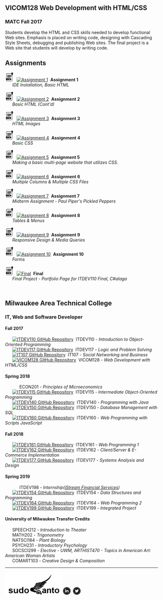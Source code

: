 VICOM128 Web Development with HTML/CSS
------
### MATC Fall 2017

Students develop the HTML and CSS skills needed to develop functional Web sites. Emphasis is placed on writing code, designing with Cascading Style Sheets, debugging and publishing Web sites. The final project is a Web site that students will develop by writing code.

Assignments
------

[<img src="https://github.com/sudoSanto/sudoSantoMedia/blob/master/HTMLIcon.png" alt="Assignment 1" width="30" height="30">](https://htmlpreview.github.io/?https://github.com/sudoSanto/VICOM128-Web-Development-with-HTML-CSS/blob/master/a1/index.html "Assignment 1")&nbsp;
[<img src="https://github.com/favicon.ico" alt="Assignment 1" width="18" height="18">](https://github.com/sudoSanto/VICOM128-Web-Development-with-HTML-CSS/tree/master/a1 "Assignment 1")&nbsp;
**Assignment 1**\
&nbsp;&nbsp;&nbsp;&nbsp;&nbsp;&nbsp;*IDE Installation, Basic HTML*

[<img src="https://github.com/sudoSanto/sudoSantoMedia/blob/master/HTMLIcon.png" alt="Assignment 2" width="30" height="30">](https://htmlpreview.github.io/?https://github.com/sudoSanto/VICOM128-Web-Development-with-HTML-CSS/blob/master/a2/index.html "Assignment 2")&nbsp;
[<img src="https://github.com/favicon.ico" alt="Assignment 2" width="18" height="18">](https://github.com/sudoSanto/VICOM128-Web-Development-with-HTML-CSS/tree/master/a2 "Assignment 2")&nbsp;
**Assignment 2**\
&nbsp;&nbsp;&nbsp;&nbsp;&nbsp;&nbsp;*Basic HTML (Cont'd)*

[<img src="https://github.com/sudoSanto/sudoSantoMedia/blob/master/HTMLIcon.png" alt="Assignment 3" width="30" height="30">](https://htmlpreview.github.io/?https://github.com/sudoSanto/VICOM128-Web-Development-with-HTML-CSS/blob/master/a3/index.html "Assignment 3")&nbsp;
[<img src="https://github.com/favicon.ico" alt="Assignment 3" width="18" height="18">](https://github.com/sudoSanto/VICOM128-Web-Development-with-HTML-CSS/tree/master/a3 "Assignment 3")&nbsp;
**Assignment 3**\
&nbsp;&nbsp;&nbsp;&nbsp;&nbsp;&nbsp;*HTML Images*

[<img src="https://github.com/sudoSanto/sudoSantoMedia/blob/master/HTMLIcon.png" alt="Assignment 4" width="30" height="30">](https://htmlpreview.github.io/?https://github.com/sudoSanto/VICOM128-Web-Development-with-HTML-CSS/blob/master/a4/index.html "Assignment 4")&nbsp;
[<img src="https://github.com/favicon.ico" alt="Assignment 4" width="18" height="18">](https://github.com/sudoSanto/VICOM128-Web-Development-with-HTML-CSS/tree/master/a4 "Assignment 4")&nbsp;
**Assignment 4**\
&nbsp;&nbsp;&nbsp;&nbsp;&nbsp;&nbsp;*Basic CSS*

[<img src="https://github.com/sudoSanto/sudoSantoMedia/blob/master/HTMLIcon.png" alt="Assignment 5" width="30" height="30">](https://htmlpreview.github.io/?https://github.com/sudoSanto/VICOM128-Web-Development-with-HTML-CSS/blob/master/a5/index.html "Assignment 5")&nbsp;
[<img src="https://github.com/favicon.ico" alt="Assignment 5" width="18" height="18">](https://github.com/sudoSanto/VICOM128-Web-Development-with-HTML-CSS/tree/master/a5 "Assignment 5")&nbsp;
**Assignment 5**\
&nbsp;&nbsp;&nbsp;&nbsp;&nbsp;&nbsp;*Making a basic multi-page website that utilizes CSS.*

[<img src="https://github.com/sudoSanto/sudoSantoMedia/blob/master/HTMLIcon.png" alt="Assignment 6" width="30" height="30">](https://htmlpreview.github.io/?https://github.com/sudoSanto/VICOM128-Web-Development-with-HTML-CSS/blob/master/a6/index.html "Assignment 6")&nbsp;
[<img src="https://github.com/favicon.ico" alt="Assignment 6" width="18" height="18">](https://github.com/sudoSanto/VICOM128-Web-Development-with-HTML-CSS/tree/master/a6 "Assignment 6")&nbsp;
**Assignment 6**\
&nbsp;&nbsp;&nbsp;&nbsp;&nbsp;&nbsp;*Multiple Columns & Multiple CSS Files*

[<img src="https://github.com/sudoSanto/sudoSantoMedia/blob/master/HTMLIcon.png" alt="Assignment 7" width="30" height="30">](https://htmlpreview.github.io/?https://github.com/sudoSanto/VICOM128-Web-Development-with-HTML-CSS/blob/master/a7/index.html "Assignment 7")&nbsp;
[<img src="https://github.com/favicon.ico" alt="Assignment 7" width="18" height="18">](https://github.com/sudoSanto/VICOM128-Web-Development-with-HTML-CSS/tree/master/a7 "Assignment 7")&nbsp;
**Assignment 7**\
&nbsp;&nbsp;&nbsp;&nbsp;&nbsp;&nbsp;*Midterm Assignment - Paul Piper's Pickled Peppers*

[<img src="https://github.com/sudoSanto/sudoSantoMedia/blob/master/HTMLIcon.png" alt="Assignment 8" width="30" height="30">](https://htmlpreview.github.io/?https://github.com/sudoSanto/VICOM128-Web-Development-with-HTML-CSS/blob/master/a8/index.html "Assignment 8")&nbsp;
[<img src="https://github.com/favicon.ico" alt="Assignment 8" width="18" height="18">](https://github.com/sudoSanto/VICOM128-Web-Development-with-HTML-CSS/tree/master/a8 "Assignment 8")&nbsp;
**Assignment 8**\
&nbsp;&nbsp;&nbsp;&nbsp;&nbsp;&nbsp;*Tables & Menus*

[<img src="https://github.com/sudoSanto/sudoSantoMedia/blob/master/HTMLIcon.png" alt="Assignment 9" width="30" height="30">](https://htmlpreview.github.io/?https://github.com/sudoSanto/VICOM128-Web-Development-with-HTML-CSS/blob/master/a9/index.html "Assignment 9")&nbsp;
[<img src="https://github.com/favicon.ico" alt="Assignment 9" width="18" height="18">](https://github.com/sudoSanto/VICOM128-Web-Development-with-HTML-CSS/tree/master/a9 "Assignment 9")&nbsp;
**Assignment 9**\
&nbsp;&nbsp;&nbsp;&nbsp;&nbsp;&nbsp;*Responsive Design & Media Queries*

[<img src="https://github.com/sudoSanto/sudoSantoMedia/blob/master/HTMLIcon.png" alt="Assignment 10" width="30" height="30">](https://htmlpreview.github.io/?https://github.com/sudoSanto/VICOM128-Web-Development-with-HTML-CSS/blob/master/a10/index.html "Assignment 10")&nbsp;
[<img src="https://github.com/favicon.ico" alt="Assignment 10" width="18" height="18">](https://github.com/sudoSanto/VICOM128-Web-Development-with-HTML-CSS/tree/master/a10 "Assignment 10")&nbsp;
**Assignment 10**\
&nbsp;&nbsp;&nbsp;&nbsp;&nbsp;&nbsp;*Forms*

[<img src="https://github.com/sudoSanto/sudoSantoMedia/blob/master/HTMLIcon.png" alt="Final" width="30" height="30">](https://htmlpreview.github.io/?https://github.com/sudoSanto/VICOM128-Web-Development-with-HTML-CSS/blob/master/final/index.html "Final")&nbsp;
[<img src="https://github.com/favicon.ico" alt="Final" width="18" height="18">](https://github.com/sudoSanto/VICOM128-Web-Development-with-HTML-CSS/tree/master/final "Final")&nbsp;
**Final**\
&nbsp;&nbsp;&nbsp;&nbsp;&nbsp;&nbsp;*Final Project - Portfolio Page for ITDEV110 Final, C#alaga*

<br/>

Milwaukee Area Technical College
------
### IT, Web and Software Developer
#### Fall 2017
&nbsp;&nbsp;&nbsp;&nbsp;&nbsp;&nbsp;[<img src="https://github.com/favicon.ico" alt="ITDEV110 GitHub Repository" width="18" height="18">](https://github.com/sudoSanto/ITDEV110-Intro-to-Object-Oriented-Programming "ITDEV110 GitHub Repository")&nbsp;
ITDEV110 - *Introduction to Object-Oriented Programming*\
&nbsp;&nbsp;&nbsp;&nbsp;&nbsp;&nbsp;[<img src="https://github.com/favicon.ico" alt="ITDEV117 GitHub Repository" width="18" height="18">](https://github.com/sudoSanto/ITDEV117-Logic-and-Problem-Solving "ITDEV117 GitHub Repository")&nbsp;
ITDEV117 - *Logic and Problem Solving*\
&nbsp;&nbsp;&nbsp;&nbsp;&nbsp;&nbsp;[<img src="https://github.com/favicon.ico" alt="IT107 GitHub Repository" width="18" height="18">](https://github.com/sudoSanto/IT107-Social-Networking-and-Business "IT107 GitHub Repository")&nbsp;
IT107 - *Social Networking and Business*\
&nbsp;&nbsp;&nbsp;&nbsp;&nbsp;&nbsp;[<img src="https://github.com/favicon.ico" alt="VICOM128 GitHub Repository" width="18" height="18">](https://github.com/sudoSanto/VICOM128-Web-Development-with-HTML-CSS "VICOM128 GitHub Repository")&nbsp;
VICOM128 - *Web Development with HTML/CSS*

#### Spring 2018
&nbsp;&nbsp;&nbsp;&nbsp;&nbsp;&nbsp;&nbsp;&nbsp;&nbsp;&nbsp;&nbsp;&nbsp;ECON201 - *Principles of Microeconomics*\
&nbsp;&nbsp;&nbsp;&nbsp;&nbsp;&nbsp;[<img src="https://github.com/favicon.ico" alt="ITDEV115 GitHub Repository" width="18" height="18">](https://github.com/sudoSanto/ITDEV115-Intermediate-Object-Oriented-Programming "ITDEV115 GitHub Repository")&nbsp;
ITDEV115 - *Intermediate Object-Oriented Programming*\
&nbsp;&nbsp;&nbsp;&nbsp;&nbsp;&nbsp;[<img src="https://github.com/favicon.ico" alt="ITDEV140 GitHub Repository" width="18" height="18">](https://github.com/sudoSanto/ITDEV140-Programming-with-Java "ITDEV140 GitHub Repository")&nbsp;
ITDEV140 - *Programming with Java*\
&nbsp;&nbsp;&nbsp;&nbsp;&nbsp;&nbsp;[<img src="https://github.com/favicon.ico" alt="ITDEV150 GitHub Repository" width="18" height="18">](https://github.com/sudoSanto/ITDEV150-Database-Management-with-SQL "ITDEV150 GitHub Repository")&nbsp;
ITDEV150 - *Database Management with SQL*\
&nbsp;&nbsp;&nbsp;&nbsp;&nbsp;&nbsp;[<img src="https://github.com/favicon.ico" alt="ITDEV160 GitHub Repository" width="18" height="18">](https://github.com/sudoSanto/ITDEV160-Web-Programming-With-Scripts-JavaScript "ITDEV160 GitHub Repository")&nbsp;
ITDEV160 - *Web Programming with Scripts JavaScript*

#### Fall 2018
&nbsp;&nbsp;&nbsp;&nbsp;&nbsp;&nbsp;[<img src="https://github.com/favicon.ico" alt="ITDEV161 GitHub Repository" width="18" height="18">](https://github.com/sudoSanto/ITDEV161-Web-Programming-1 "ITDEV161 GitHub Repository")&nbsp;
ITDEV161 - *Web Programming 1*\
&nbsp;&nbsp;&nbsp;&nbsp;&nbsp;&nbsp;[<img src="https://github.com/favicon.ico" alt="ITDEV162 GitHub Repository" width="18" height="18">](https://github.com/sudoSanto/ITDEV162-Client-Server-and-E-Commerce-Implementation "ITDEV162 GitHub Repository")&nbsp;
ITDEV162 - *Client/Server & E-Commerce Implementation*\
&nbsp;&nbsp;&nbsp;&nbsp;&nbsp;&nbsp;[<img src="https://github.com/favicon.ico" alt="ITDEV177 GitHub Repository" width="18" height="18">](https://github.com/sudoSanto/ITDEV177-Systems-Analysis-and-Design "ITDEV177 GitHub Repository")&nbsp;
ITDEV177 - *Systems Analysis and Design*

#### Spring 2019
&nbsp;&nbsp;&nbsp;&nbsp;&nbsp;&nbsp;&nbsp;&nbsp;&nbsp;&nbsp;&nbsp;&nbsp;ITDEV198 - *Internship([iStream Financial Services](https://www.istreamfs.com/ "iStream Financial Services"))*\
&nbsp;&nbsp;&nbsp;&nbsp;&nbsp;&nbsp;[<img src="https://github.com/favicon.ico" alt="ITDEV154 GitHub Repository" width="18" height="18">](https://github.com/sudoSanto/ITDEV154-Data-Structures-and-Programming "ITDEV154 GitHub Repository")&nbsp;
ITDEV154 - *Data Structures and Programming*\
&nbsp;&nbsp;&nbsp;&nbsp;&nbsp;&nbsp;[<img src="https://github.com/favicon.ico" alt="ITDEV164 GitHub Repository" width="18" height="18">](https://github.com/sudoSanto/ITDEV164-Web-Programming-2 "ITDEV164 GitHub Repository")&nbsp;
ITDEV164 - *Web Programming 2*\
&nbsp;&nbsp;&nbsp;&nbsp;&nbsp;&nbsp;[<img src="https://github.com/favicon.ico" alt="ITDEV199 GitHub Repository" width="18" height="18">](https://github.com/sudoSanto/ITDEV199-Integrated-Project "ITDEV199 GitHub Repository")&nbsp;
ITDEV199 - *Integrated Project*

#### University of Milwaukee Transfer Credits
&nbsp;&nbsp;&nbsp;&nbsp;&nbsp;&nbsp;SPEECH212 - *Introduction to Theater*\
&nbsp;&nbsp;&nbsp;&nbsp;&nbsp;&nbsp;MATH202 - *Trigonometry*\
&nbsp;&nbsp;&nbsp;&nbsp;&nbsp;&nbsp;NATSCI184 - *Plant Biology*\
&nbsp;&nbsp;&nbsp;&nbsp;&nbsp;&nbsp;PSYCH231 - *Introductory Psychology*\
&nbsp;&nbsp;&nbsp;&nbsp;&nbsp;&nbsp;SOCSCI299 - *Elective - UWM, ARTHIST470 - Topics in American Art: American Woman Artists*\
&nbsp;&nbsp;&nbsp;&nbsp;&nbsp;&nbsp;COMART103 - *Creative Design & Composition*

---
[<img src="https://github.com/sudoSanto/sudoSantoMedia/blob/master/sudoSantoLogoFull.png" alt="Portfolio" height="75">](https://sudosanto.github.io/ "Portfolio")
[<img src="https://github.com/sudoSanto/sudoSantoMedia/blob/master/linkedInIconL.png" alt="LinkedIn" width="25" height="25">](https://www.linkedin.com/in/matthew-j-dalsanto/ "LinkedIn")&nbsp;
[<img src="https://github.com/sudoSanto/sudoSantoMedia/blob/master/twitterIconL.png" alt="@sudoSanto" width="25" height="25">](https://twitter.com/sudoSanto "@sudoSanto")&nbsp;
